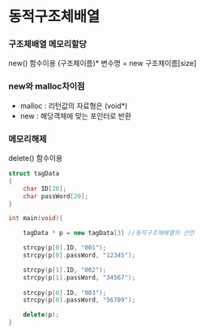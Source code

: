# 동적구조체배열

### 구조체배열 메모리할당
new() 함수이용
(구조체이름)* 변수명 = new 구조체이름[size]

### new와 malloc차이점
- malloc : 리턴값의 자료형은 (void*)
- new : 해당객체에 맞는 포인터로 반환

### 메모리해제
delete() 함수이용

```cpp
struct tagData
{
    char ID[20];
    char passWord[20];
}

int main(void){

    tagData * p = new tagData[3] //동적구조체배열의 선언

    strcpy(p[0].ID, "001");
    strcpy(p[0].passWord, "12345");

    strcpy(p[1].ID, "002");
    strcpy(p[1].passWord, "34567");
    
    strcpy(p[0].ID, "003");
    strcpy(p[0].passWord, "56789");

    delete(p);
}
```